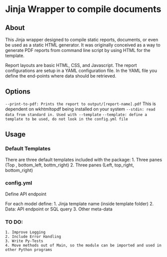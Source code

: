# Jinja Wrapper to compile documents

## About

This Jinja wrapper designed to compile static reports, documents, or even be
used as a static HTML generator. It was originally conceived as a way to
generate PDF reports from command line script by using HTML for the template.

Report layouts are basic HTML, CSS, and Javascript. The report configurations
are setup in a YAML configuration file. In the YAML file you define the
end-points where data should be retrieved.

## Options
`--print-to-pdf: Prints the report to output/[report-name].pdf`
 This is dependent on wkhtmltopdf being installed on your system
`--stdin: read data from standard in. Used with --template`
`--template: define a template to be used, do not look in the config.yml file`

## Usage

### Default Templates
There are three default templates included
with the package:
    1. Three panes (Top , bottom_left, bottm_right)
    2. Three panes (Left, top_right, bottom_right)


### config.yml

Define API endpoint

For each model define:
    1. Jinja template name (inside template folder)
    2. Data: API endpoint or SQL query
    3. Other meta-data
    
### TO DO:
    1. Improve Logging
    2. Include Error Handling
    3. Write Py-Tests
    4. Move methods out of Main, so the module can be imported and used in other Python programs
